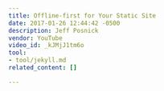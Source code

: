 ```yaml
---
title: Offline-first for Your Static Site
date: 2017-01-26 12:44:42 -0500
description: Jeff Posnick
vendor: YouTube
video_id: _kJMjJ1tm6o
tool:
- tool/jekyll.md
related_content: []

---
```

